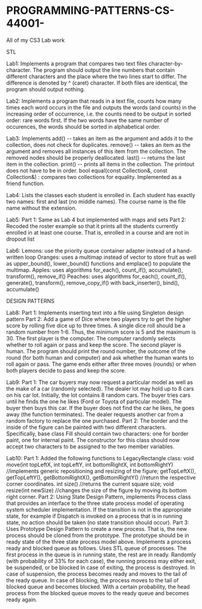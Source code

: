 # PROGRAMMING-PATTERNS-CS-44001-

All of my CS3 Lab work

STL

Lab1:
      Implements a program that compares two text files character-by-character. The program should output the line numbers that contain different characters and          the place where the two lines start to differ. The difference is denoted by ^ (caret) character. If both files are identical, the program should output             nothing.
      
Lab2:
      Implements a program that reads in a text file, counts how many times each word occurs in the file and outputs the words (and counts) in the increasing order       of occurrence, i.e. the counts need to be output in sorted order: rare words first. If the two words have the same number of occurences, the words should be        sorted in alphabetical order.
      
Lab3: 
      Implements add() -- takes an item as the argument and adds it to the collection, does not check for duplicates.
      remove() -- takes an item as the argument and removes all instances of this item from the collection. The removed nodes should be properly deallocated.
      last() -- returns the last item in the collection.
      print() -- prints all items in the collection. The printout does not have to be in order.
      bool equal(const Collection&, const Collection&) : compares two collections for equality. Implemented as a friend function.

Lab4: 
      Lists the classes each student is enrolled in.
      Each student has exactly two names: first and last (no middle names). The course name is the file name without the extension.
      
Lab5:
      Part 1: Same as Lab 4 but implemented with maps and sets
      Part 2: Recoded the roster example so that it prints all the students currently enrolled in at least one course. That is, enrolled in a course and are not in       dropout list
      
Lab6:
      Lemons: use the priority queue container adapter instead of a hand-written loop
      Oranges: uses a multimap instead of vector to store fruit as well as upper_bound(), lower_bound() functions and emplace() to populate the multimap.
      Apples: uses algorithms for_each(), count_if(), accumulate(), transform(), remove_if()
      Peaches: uses algorithms for_each(), count_if(), generate(), transform(), remove_copy_if() with back_inserter(), bind(), accumulate()
      
DESIGN PATTERNS

Lab8: 
      Part 1: Implements inserting text into a file using Singleton design pattern
      Part 2: Add a game of Dice where two players try to get the higher score by rolling five dice up to three times. A single dice roll should be a random number       from 1-6. Thus, the minimum score is 5 and the maximum is 30. The first player is the computer. The computer randomly selects whether to roll again or pass         and keep the score. The second player is human. The program should print the round number, the outcome of the round (for both human and computer) and ask           whether the human wants to roll again or pass. The game ends either after three moves (rounds) or when both players decide to pass and keep the score.
      
Lab9:
      Part 1: The car buyers may now request a particular model as well as the make of a car (randomly selected). The dealer lot may hold up to 8 cars on his car           lot. Initially, the lot contains 8 random cars. The buyer tries cars until he finds the one he likes (Ford or Toyota of particular model). The buyer then           buys this car. If the buyer does not find the car he likes, he goes away (the function terminates). The dealer requests another car from a random factory           to replace the one purchased.
      Part 2: The border and the inside of the figure can be painted with two different characters. Specifically, base class Fill should contain two characters:            one for border paint, one for internal paint. The constructor for this class should now accept two characters to be assigned to the two member variables.

Lab10:
      Part 1: Added the following functions to LegacyRectangle class:
        void move(int topLeftX, int topLeftY, int bottomRightX, int bottomRightY) //implements generic repositioning and resizing of the figure;
        getTopLeftX(), getTopLeftY(), getBottomRightX(), getBottomRightY() //return the respective corner coordinates.
        int size() //returns the current square size;
        void resize(int newSize) //changes the size of the figure by moving its bottom right corner.
      Part 2: Using State Design Pattern, implements Process class that provides an interface to the three state process model of operating system scheduler                implementation. If the transition is not in the appropriate state, for example if Dispatch is invoked on a process that is in running state, no action              should be taken (no state transition should occur).
      Part 3: Uses Prototype Design Pattern to create a new process. That is, the new process should be cloned from the prototype. The prototype should be in ready         state of the three state process model above.
        Implements a process ready and blocked queue as follows. Uses STL queue of processes. The first process in the queue is in running state, the rest are in           ready. Randomly (with probability of 33% for each case), the running process may either exit, be suspended, or be blocked
        In case of exiting, the process is destroyed.
        In case of suspension, the process becomes ready and moves to the tail of the ready queue.
        In case of blocking, the process moves to the tail of blocked queue and becomes blocked. With a certain probability, the head process from the blocked              queue moves to the ready queue and becomes ready again.

